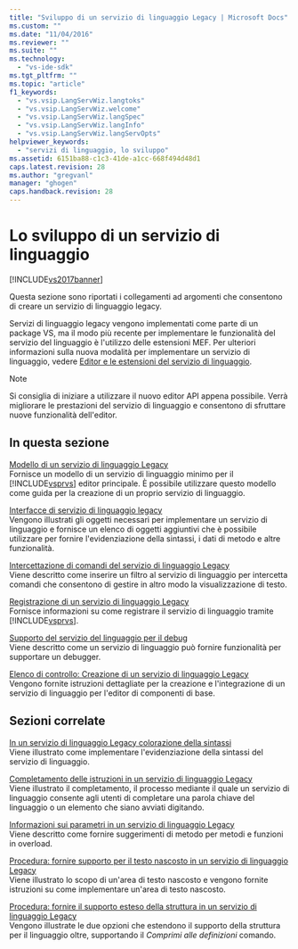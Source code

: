 ```yaml
---
title: "Sviluppo di un servizio di linguaggio Legacy | Microsoft Docs"
ms.custom: ""
ms.date: "11/04/2016"
ms.reviewer: ""
ms.suite: ""
ms.technology: 
  - "vs-ide-sdk"
ms.tgt_pltfrm: ""
ms.topic: "article"
f1_keywords: 
  - "vs.vsip.LangServWiz.langtoks"
  - "vs.vsip.LangServWiz.welcome"
  - "vs.vsip.LangServWiz.langSpec"
  - "vs.vsip.LangServWiz.langInfo"
  - "vs.vsip.LangServWiz.langServOpts"
helpviewer_keywords: 
  - "servizi di linguaggio, lo sviluppo"
ms.assetid: 6151ba88-c1c3-41de-a1cc-668f494d48d1
caps.latest.revision: 28
ms.author: "gregvanl"
manager: "ghogen"
caps.handback.revision: 28
---
```

# Lo sviluppo di un servizio di linguaggio
[!INCLUDE[vs2017banner](../../code-quality/includes/vs2017banner.md)]

Questa sezione sono riportati i collegamenti ad argomenti che consentono di creare un servizio di linguaggio legacy.  
  
 Servizi di linguaggio legacy vengono implementati come parte di un package VS, ma il modo più recente per implementare le funzionalità del servizio del linguaggio è l'utilizzo delle estensioni MEF. Per ulteriori informazioni sulla nuova modalità per implementare un servizio di linguaggio, vedere [Editor e le estensioni del servizio di linguaggio](../../extensibility/editor-and-language-service-extensions.md).  
  
> [!NOTE]
>  Si consiglia di iniziare a utilizzare il nuovo editor API appena possibile. Verrà migliorare le prestazioni del servizio di linguaggio e consentono di sfruttare nuove funzionalità dell'editor.  
  
## In questa sezione  
 [Modello di un servizio di linguaggio Legacy](../../extensibility/internals/model-of-a-legacy-language-service.md)  
 Fornisce un modello di un servizio di linguaggio minimo per il [!INCLUDE[vsprvs](../../code-quality/includes/vsprvs_md.md)] editor principale. È possibile utilizzare questo modello come guida per la creazione di un proprio servizio di linguaggio.  
  
 [Interfacce di servizio di linguaggio legacy](../../extensibility/internals/legacy-language-service-interfaces.md)  
 Vengono illustrati gli oggetti necessari per implementare un servizio di linguaggio e fornisce un elenco di oggetti aggiuntivi che è possibile utilizzare per fornire l'evidenziazione della sintassi, i dati di metodo e altre funzionalità.  
  
 [Intercettazione di comandi del servizio di linguaggio Legacy](../../extensibility/internals/intercepting-legacy-language-service-commands.md)  
 Viene descritto come inserire un filtro al servizio di linguaggio per intercetta comandi che consentono di gestire in altro modo la visualizzazione di testo.  
  
 [Registrazione di un servizio di linguaggio Legacy](../../extensibility/internals/registering-a-legacy-language-service2.md)  
 Fornisce informazioni su come registrare il servizio di linguaggio tramite [!INCLUDE[vsprvs](../../code-quality/includes/vsprvs_md.md)].  
  
 [Supporto del servizio del linguaggio per il debug](../../extensibility/internals/language-service-support-for-debugging.md)  
 Viene descritto come un servizio di linguaggio può fornire funzionalità per supportare un debugger.  
  
 [Elenco di controllo: Creazione di un servizio di linguaggio Legacy](../../extensibility/internals/checklist-creating-a-legacy-language-service.md)  
 Vengono fornite istruzioni dettagliate per la creazione e l'integrazione di un servizio di linguaggio per l'editor di componenti di base.  
  
## Sezioni correlate  
 [In un servizio di linguaggio Legacy colorazione della sintassi](../../extensibility/internals/syntax-coloring-in-a-legacy-language-service.md)  
 Viene illustrato come implementare l'evidenziazione della sintassi del servizio di linguaggio.  
  
 [Completamento delle istruzioni in un servizio di linguaggio Legacy](../../extensibility/internals/statement-completion-in-a-legacy-language-service.md)  
 Viene illustrato il completamento, il processo mediante il quale un servizio di linguaggio consente agli utenti di completare una parola chiave del linguaggio o un elemento che siano avviati digitando.  
  
 [Informazioni sui parametri in un servizio di linguaggio Legacy](../../extensibility/internals/parameter-info-in-a-legacy-language-service1.md)  
 Viene descritto come fornire suggerimenti di metodo per metodi e funzioni in overload.  
  
 [Procedura: fornire supporto per il testo nascosto in un servizio di linguaggio Legacy](../../extensibility/internals/how-to-provide-hidden-text-support-in-a-legacy-language-service.md)  
 Viene illustrato lo scopo di un'area di testo nascosto e vengono fornite istruzioni su come implementare un'area di testo nascosto.  
  
 [Procedura: fornire il supporto esteso della struttura in un servizio di linguaggio Legacy](../../extensibility/internals/how-to-provide-expanded-outlining-support-in-a-legacy-language-service.md)  
 Vengono illustrate le due opzioni che estendono il supporto della struttura per il linguaggio oltre, supportando il *Comprimi alle definizioni* comando.